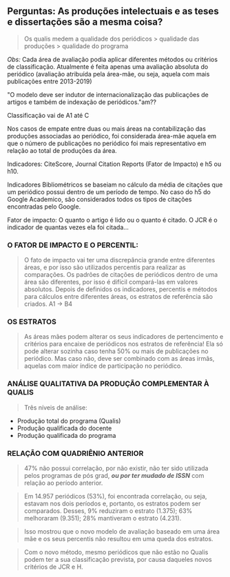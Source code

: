 Perguntas: As produções intelectuais e as teses e dissertações são a mesma coisa?
- 

> Os qualis medem a qualidade dos periódicos > qualidade das produções > qualidade do programa

*Obs:* Cada área de avaliação podia aplicar diferentes métodos ou critérios de classificação. Atualmente é feita apenas uma avaliação absoluta do periódico (avaliação atribuída pela área-mãe, ou seja, aquela com mais publicações entre 2013-2019)

"O modelo deve ser indutor de internacionalização das publicações de artigos e também de indexação de periódicos."am?? 

Classificação vai de A1 até C

Nos casos de empate entre duas ou mais áreas na contabilização das produções associadas ao periódico, foi considerada área-mãe aquela em que o número de publicações no periódico foi mais representativo em relação ao total de produções da área.

Indicadores: CiteScore, Journal Citation Reports (Fator de Impacto) e h5 ou h10.

Indicadores Bibliométricos se baseiam no cálculo da média de citações que um periódico possui dentro de um período de tempo. No caso do h5 do Google Academico, são considerados todos os tipos de citações encontradas pelo Google.

Fator de impacto: O quanto o artigo é lido ou o quanto é citado. O JCR é o indicador de quantas vezes ela foi citada...


### O FATOR DE IMPACTO E O PERCENTIL:

> O fato de impacto vai ter uma discrepância grande entre diferentes áreas, e por isso são utilizados percentis para realizar as comparações. Os padrões de citações de periódicos dentro de uma área são diferentes, por isso é difícil compará-las em valores absolutos. Depois de definidos os indicadores, percentis e métodos para cálculos entre diferentes áreas, os estratos de referência são criados. A1 -> B4

### OS ESTRATOS

> As áreas mães podem alterar os seus indicadores de pertencimento e critérios para encaixe de periódicos nos estratos de referência! Ela só pode alterar sozinha caso tenha 50% ou mais de publicações no periódico. Mas caso não, deve ser combinado com as áreas irmãs, aquelas com maior índice de participação no periódico.

### ANÁLISE QUALITATIVA DA PRODUÇÃO COMPLEMENTAR À QUALIS

> Três níveis de análise:
- Produção total do programa (Qualis)
- Produção qualificada do docente
- Produção qualificada do programa



### RELAÇÃO COM QUADRIÊNIO ANTERIOR

> 47% não possui correlação, por não existir, não ter sido utilizada pelos programas de pós grad, _**ou por ter mudado de ISSN**_ com relação ao período anterior.

> Em 14.957 periódicos (53%), foi encontrada correlação, ou seja, estavam nos dois períodos e, portanto, os estratos podem ser comparados. Desses, 9% reduziram o estrato (1.375); 63% melhoraram (9.351); 28% mantiveram o estrato (4.231). 

> Isso mostrou que o novo modelo de avaliação baseado em uma área mãe e os seus percentis não resultou em uma queda dos estratos.

> Com o novo método, mesmo periódicos que não estão no Qualis podem ter a sua classificação prevista, por causa daqueles novos critérios de JCR e H.


